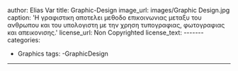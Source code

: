 
author: Elias Var
title: Graphic-Design
image_url: images/Graphic Design.jpg
caption: 'Η γραφιστικη αποτελει μεθοδο επικοινωνιας μεταξυ του ανθρωπου και του υπολογιστη
με την χρηση τυπογραφιας, φωτογραφιας και απεικονισης.'
license_url: Non Copyrighted
license_text: -------
categories:
  - Graphics
tags:
  -GraphicDesign
-----
